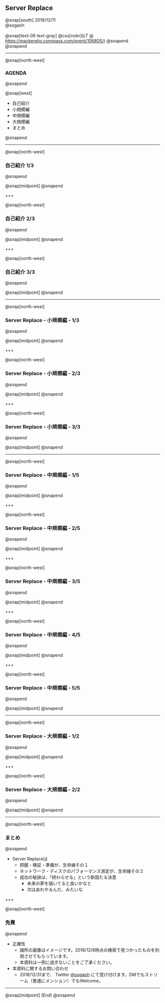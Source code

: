 ## Server Replace

@snap[south]
2018/12/11  
@sogaoh  
<br>
@snap[text-06 text-gray]
@css[nobr](LT @ https://mackerelio.connpass.com/event/106805/)
@snapend
<br>
@snapend

---
@snap[north-west]
### AGENDA
@snapend

@snap[west]
<ul>
<li>自己紹介</li>
<li>小規模編</li>
<li>中規模編</li>
<li>大規模編</li>
<li>まとめ</li>
</ul>
@snapend


---

@snap[north-west]
### 自己紹介 1/3
@snapend

@snap[midpoint]
@snapend

+++

@snap[north-west]
### 自己紹介 2/3
@snapend

@snap[midpoint]
@snapend

+++

@snap[north-west]
### 自己紹介 3/3
@snapend

@snap[midpoint]
@snapend


---

@snap[north-west]
### Server Replace  - 小規模編 -  1/3
@snapend

@snap[midpoint]
@snapend

+++

@snap[north-west]
### Server Replace  - 小規模編 -  2/3
@snapend

@snap[midpoint]
@snapend

+++

@snap[north-west]
### Server Replace  - 小規模編 -  3/3
@snapend

@snap[midpoint]
@snapend


---

@snap[north-west]
### Server Replace  - 中規模編 -  1/5
@snapend

@snap[midpoint]
@snapend

+++

@snap[north-west]
### Server Replace  - 中規模編 -  2/5
@snapend

@snap[midpoint]
@snapend

+++

@snap[north-west]
### Server Replace  - 中規模編 -  3/5
@snapend

@snap[midpoint]
@snapend

+++

@snap[north-west]
### Server Replace  - 中規模編 -  4/5
@snapend

@snap[midpoint]
@snapend

+++

@snap[north-west]
### Server Replace  - 中規模編 -  5/5
@snapend

@snap[midpoint]
@snapend


---

@snap[north-west]
### Server Replace  - 大規模編 -  1/2
@snapend

@snap[midpoint]
@snapend

+++

@snap[north-west]
### Server Replace  - 大規模編 -  2/2
@snapend

@snap[midpoint]
@snapend


---

@snap[north-west]
### まとめ
@snapend

- Server Replaceは
    - 把握・検証・準備が、生命線その１
    - ネットワーク・ディスクのパフォーマンス測定が、生命線その２
    - 成功の秘訣は、「終わらせる」という断固たる決意
        - 未来の夢を描いてると良いかなと
        - 次はあれやるんだ、みたいな

+++

@snap[north-west]
### 免責
@snapend

- 正確性
    - 諸所の画像はイメージです。2018/12/8時点の検索で見つかったものを利用させてもらっています。
    - 本資料は一例に過ぎないことをご了承ください。
- 本資料に関するお問い合わせ
    - 2018/12/31まで、 Twitter [@sogaoh](http://twitter.com/sogaoh) にて受け付けます。DMでもストリーム（普通にメンション）でもWelcome。


---

@snap[midpoint]
(End)
@snapend
